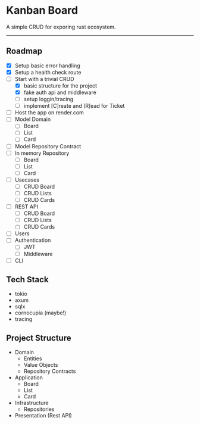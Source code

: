 # Kanban Board

A simple CRUD for exporing rust ecosystem.

---

## Roadmap

- [x] Setup basic error handling
- [x] Setup a health check route
- [ ] Start with a trivial CRUD
  - [x] basic structure for the project
  - [x] fake auth api and middleware
  - [ ] setup loggin/tracing
  - [ ] implement [C]reate and [R]ead for Ticket
- [ ] Host the app on render.com
- [ ] Model Domain
  - [ ] Board
  - [ ] List
  - [ ] Card
- [ ] Model Repository Contract
- [ ] In memory Repository
  - [ ] Board
  - [ ] List
  - [ ] Card
- [ ] Usecases
  - [ ] CRUD Board
  - [ ] CRUD Lists
  - [ ] CRUD Cards
- [ ] REST API
  - [ ] CRUD Board
  - [ ] CRUD Lists
  - [ ] CRUD Cards
- [ ] Users
- [ ] Authentication
  - [ ] JWT
  - [ ] Middleware
- [ ] CLI

## Tech Stack

- tokio
- axum
- sqlx
- cornocupia (maybe!)
- tracing

## Project Structure

- Domain
  - Entities
  - Value Objects
  - Repository Contracts
- Application
  - Board
  - List
  - Card
- Infrastructure
  - Repositories
- Presentation (Rest API)
